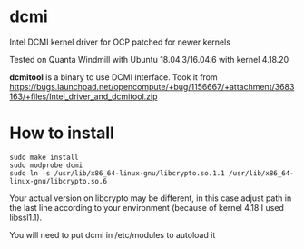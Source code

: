 # dcmi
Intel DCMI kernel driver for OCP patched for newer kernels

Tested on Quanta Windmill with Ubuntu 18.04.3/16.04.6 with kernel 4.18.20

**dcmitool** is a binary to use DCMI interface. Took it from  https://bugs.launchpad.net/opencompute/+bug/1156667/+attachment/3683163/+files/Intel_driver_and_dcmitool.zip

# How to install

    sudo make install
    sudo modprobe dcmi
    sudo ln -s /usr/lib/x86_64-linux-gnu/libcrypto.so.1.1 /usr/lib/x86_64-linux-gnu/libcrypto.so.6

Your actual version on libcrypto may be different, in this case adjust path in the last line according to your environment (because of kernel 4.18 I used libssl1.1).

You will need to put dcmi in /etc/modules to autoload it

